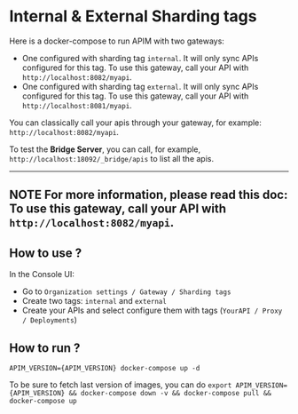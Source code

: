 # Internal & External Sharding tags

Here is a docker-compose to run APIM with two gateways:
 - One configured with sharding tag `internal`. It will only sync APIs configured for this tag. To use this gateway, call your API with `http://localhost:8082/myapi`.
 - One configured with sharding tag `external`. It will only sync APIs configured for this tag. To use this gateway, call your API with `http://localhost:8081/myapi`.

You can classically call your apis through your gateway, for example: `http://localhost:8082/myapi`.

To test the **Bridge Server**, you can call, for example, `http://localhost:18092/_bridge/apis` to list all the apis.

---
**NOTE**
For more information, please read this doc: To use this gateway, call your API with `http://localhost:8082/myapi`.
---

## How to use ?

In the Console UI:
- Go to `Organization settings / Gateway / Sharding tags`
- Create two tags: `internal` and `external` 
- Create your APIs and select configure them with tags (`YourAPI / Proxy / Deployments`)

## How to run ?

`APIM_VERSION={APIM_VERSION} docker-compose up -d ` 

To be sure to fetch last version of images, you can do
`export APIM_VERSION={APIM_VERSION} && docker-compose down -v && docker-compose pull && docker-compose up`